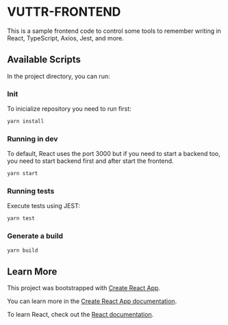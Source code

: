 # VUTTR-FRONTEND

This is a sample frontend code to control some tools to remember writing in React, TypeScript, Axios, Jest, and more.

## Available Scripts

In the project directory, you can run:

### Init 

To inicialize repository you need to run first:

```sh
yarn install
```

### Running in dev 

To default, React uses the port 3000 but if you need to start a backend too, you need to start backend first and after start the frontend.

```sh
yarn start
```

### Running tests 
Execute tests using JEST:

```sh
yarn test
```

### Generate a build

```sh
yarn build
```

## Learn More

This project was bootstrapped with [Create React App](https://github.com/facebook/create-react-app).

You can learn more in the [Create React App documentation](https://facebook.github.io/create-react-app/docs/getting-started).

To learn React, check out the [React documentation](https://reactjs.org/).
